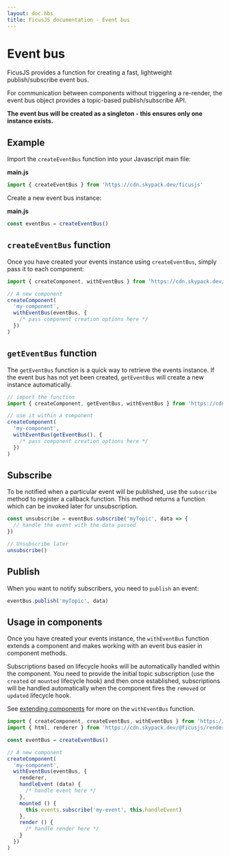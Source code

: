 ```yaml
---
layout: doc.hbs
title: FicusJS documentation - Event bus
---
```

# Event bus

FicusJS provides a function for creating a fast, lightweight publish/subscribe event bus.

For communication between components without triggering a re-render, the event bus object provides a topic-based publish/subscribe API.

**The event bus will be created as a singleton - this ensures only one instance exists.**

## Example

Import the `createEventBus` function into your Javascript main file:

**main.js**

```js
import { createEventBus } from 'https://cdn.skypack.dev/ficusjs'
```

Create a new event bus instance:

**main.js**

```js
const eventBus = createEventBus()
```

## `createEventBus` function

Once you have created your events instance using `createEventBus`, simply pass it to each component:

```js
import { createComponent, withEventBus } from 'https://cdn.skypack.dev/ficusjs'

// A new component
createComponent(
  'my-component',
  withEventBus(eventBus, {
    /* pass component creation options here */
  })
)
```

## `getEventBus` function

The `getEventBus` function is a quick way to retrieve the events instance.
If the event bus has not yet been created, `getEventBus` will create a new instance automatically.

```js
// import the function
import { createComponent, getEventBus, withEventBus } from 'https://cdn.skypack.dev/ficusjs'

// use it within a component
createComponent(
  'my-component',
  withEventBus(getEventBus(), {
    /* pass component creation options here */
  })
)
```

## Subscribe

To be notified when a particular event will be published, use the `subscribe` method to register a callback function.
This method returns a function which can be invoked later for unsubscription.

```js
const unsubscribe = eventBus.subscribe('myTopic', data => {
  // handle the event with the data passed
})

// Unsubscribe later
unsubscribe()
```

## Publish

When you want to notify subscribers, you need to `publish` an event:

```js
eventBus.publish('myTopic', data)
```

## Usage in components

Once you have created your events instance, the `withEventBus` function extends a component and makes working with an event bus easier in component methods.

Subscriptions based on lifecycle hooks will be automatically handled within the component.
You need to provide the initial topic subscription (use the `created` or `mounted` lifecycle hook) and then once established, subscriptions
will be handled automatically when the component fires the `removed` or `updated` lifecycle hook.

See [extending components](/docs/composition) for more on the `withEventBus` function.

```js
import { createComponent, createEventBus, withEventBus } from 'https://cdn.skypack.dev/ficusjs'
import { html, renderer } from 'https://cdn.skypack.dev/@ficusjs/renderers/lit-html'

const eventBus = createEventBus()

// A new component
createComponent(
  'my-component',
  withEventBus(eventBus, {
    renderer,
    handleEvent (data) {
      /* handle event here */
    },
    mounted () {
      this.events.subscribe('my-event', this.handleEvent)
    },
    render () {
      /* handle render here */
    }
  })
)
```
